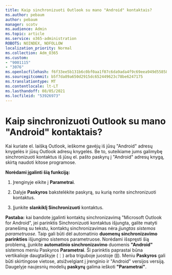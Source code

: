 ```yaml
---
title: Kaip sinchronizuoti Outlook su mano "Android" kontaktais?
ms.author: pebaum
author: pebaum
manager: scotv
ms.audience: Admin
ms.topic: article
ms.service: o365-administration
ROBOTS: NOINDEX, NOFOLLOW
localization_priority: Normal
ms.collection: Adm_O365
ms.custom:
- "9001115"
- "3076"
ms.openlocfilehash: f6f33ee5b131b6c0bf0aa1f07c6da9ada4f9c69eea949d55858f549b43ebd29a
ms.sourcegitcommit: b5f7da89a650d2915dc652449623c78be6247175
ms.translationtype: MT
ms.contentlocale: lt-LT
ms.lasthandoff: 08/05/2021
ms.locfileid: "53926973"
---
```

# <a name="how-does-outlook-sync-with-my-android-contacts"></a>Kaip sinchronizuoti Outlook su mano "Android" kontaktais?

Kai kuriate el. laišką Outlook, ieškome gavėjų iš jūsų "Android" adresų knygelės ir jūsų Outlook adresų knygelės. Be to, suteikiame jums galimybę sinchronizuoti kontaktus iš jūsų el. pašto paskyrų į "Android" adresų knygą, skirtą naudoti kitose programose. 
 
**Norėdami įgalinti šią funkciją:**
 
1. Įrenginyje eikite į **Parametrai**.

2. Dalyje **Paskyros** bakstelėkite paskyrą, su kurią norite sinchronizuoti kontaktus.

3. Įjunkite **slankiklį Sinchronizuoti** kontaktus.
 
**Pastaba:** kai bandote įgalinti kontaktų sinchronizavimą "Microsoft Outlook for  Android", jei parinktis Sinchronizuoti kontaktus išjungta, galite matyti pranešimą su tekstu, kontaktų sinchronizavimas nėra *įjungtas sistemos parametruose.* Taip gali būti dėl automatinio **duomenų sinchronizavimo parinkties** išjungimo sistemos parametruose. Norėdami išspręsti šią problemą, įjunkite **automatinio sinchronizavimo** duomenis **"Android"** sistemos meniu Paskyros **Parametrai**. Ši parinktis paprastai būna vertikalioje daugtaškyje (⋮) arba triguboje juostoje (⫼). Meniu  **Paskyros** gali būti skirtingose vietose, atsižvelgiant į įrenginio ir "Android" versijos versiją. Daugelyje naujesnių modelių **paskyrų** galima ieškoti **"Parametrai"**.